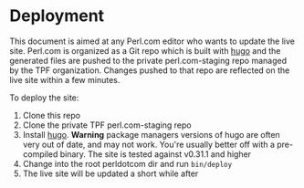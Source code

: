 Deployment
==========
This document is aimed at any Perl.com editor who wants to update the live site. Perl.com is organized as a Git repo which is built with [hugo](https://gohugo.io) and the generated files are pushed to the private perl.com-staging repo managed by the TPF organization. Changes pushed to that repo are reflected on the live site within a few minutes.

To deploy the site:
1. Clone this repo
2. Clone the private TPF perl.com-staging repo
3. Install [hugo](https://gohugo.io). **Warning** package managers versions of hugo are often very out of date, and may not work. You're usually better off with a pre-compiled binary. The site is tested against v0.31.1 and higher
4. Change into the root perldotcom dir and run `bin/deploy`
5. The live site will be updated a short while after
